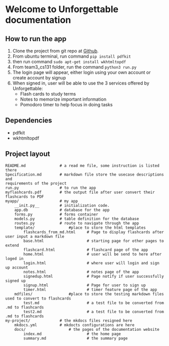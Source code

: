 # Welcome to Unforgettable documentation

## How to run the app
1. Clone the project from git repo at [Github](https://github.com/anhquangsjsu/team3_cs131).
2. From ubuntu terminal, run command `pip install pdfkit`
3. then run command `sudo apt-get install wkhtmltopdf`
4. From team3_cs131 folder, run the command  `python3 run.py`
5. The login page will appear, either login using your own account or create account by signup
6. When signed in, user will be able to use the 3 services offered by Unforgettable: 
    * Flash cards to study terms
    * Notes to memorize important information
    * Pomodoro timer to help focus in doing tasks 

## Dependencies

* pdfkit
* wkhtmltopdf

## Project layout
    README.md               # a read me file, some instruction is listed there
    Specification.md        # markdown file store the usecase descriptions and 
    requirements of the project
    run.py                  # to run the app
    myflashcards.pdf        # the output file after user convert their flashcards to PDF
    myapp/                  # my app 
        __init.py__         # initialization code.
        app.db              # database for the app
        forms.py            # forms container
        models.py           # table definition for the database
        routes.py           # route to navigate through the app
        template/               #place to store the html templates
            flashcards_from_md.html     # Page to display flashcards after user input a markdown file
            base.html                   # starting page for other pages to extend
            flashcard.html              # flashcard page of the app
            home.html                   # user will be send to here after loged in
            login.html                  # where user will login and sign up account
            notes.html                  # notes page of the app
            signedup.html               # Page notify if user successfully signed up 
            signup.html                 # Page for user to sign up
            timer.html                  # timer feature page of the app
        mdfiles/                #place to store the testing markdown files used to convert to flashcards
            test.md                     # a test file to be converted from .md to flashcards
            test2.md                    # a test file to be converted from .md to flashcards
    my-project/             # the mkdocs files resigned here
        mkdocs.yml          # mkdocts configurations are here
        docs/                   # the pages of the documentation website
            index.md                    # the home page
            summary.md                  # the summary page